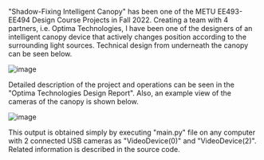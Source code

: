 "Shadow-Fixing Intelligent Canopy" has been one of the METU EE493-EE494 Design Course Projects in Fall 2022. Creating a team with 4 partners, i.e. Optima Technologies, I have been one of the designers of an intelligent canopy device that actively
changes position according to the surrounding light sources. Technical design from underneath the canopy can be seen below.

![image](https://github.com/erentuncay/intelligent_canopy/assets/151024857/63041e9a-f4ee-4ad5-ad93-f3e57acbda58)

Detailed description of the project and operations can be seen in the "Optima Technologies Design Report". Also, an example view of the cameras of the canopy is shown below.

![image](https://github.com/erentuncay/intelligent_canopy/assets/151024857/6d914034-9ebb-43c2-9740-39ab3ea180aa)

This output is obtained simply by executing "main.py" file on any computer with 2 connected USB cameras as "VideoDevice(0)" and "VideoDevice(2)". Related information is described in the source code.
